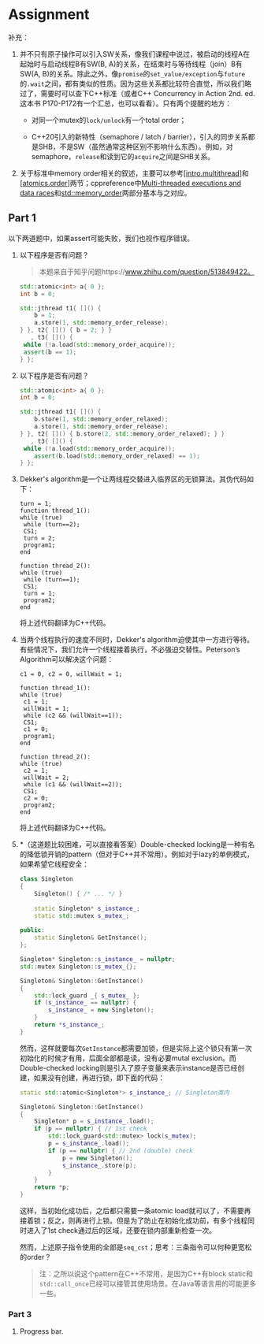 # Assignment

补充：

1. 并不只有原子操作可以引入SW关系，像我们课程中说过，被启动的线程A在起始时与启动线程B有SW(B, A)的关系，在结束时与等待线程（join）B有SW(A, B)的关系。除此之外，像`promise`的`set_value/exception`与`future`的`.wait`之间，都有类似的性质。因为这些关系都比较符合直觉，所以我们略过了，需要时可以查下C++标准（或者C++ Concurrency in Action 2nd. ed.这本书 P170-P172有一个汇总，也可以看看）。只有两个提醒的地方：

   + 对同一个mutex的`lock/unlock`有一个total order；

   + C++20引入的新特性（semaphore / latch / barrier），引入的同步关系都是SHB，不是SW（虽然通常这种区别不影响什么东西）。例如，对semaphore，`release`和读到它的`acquire`之间是SHB关系。

2. 关于标准中memory order相关的叙述，主要可以参考[[intro.multithread\]](https://eel.is/c++draft/intro.multithread)和[[atomics.order\]](https://eel.is/c++draft/atomics.order)两节；cppreference中[Multi-threaded executions and data races](https://en.cppreference.com/w/cpp/language/multithread.html)和[std::memory_order](https://cppreference.com/w/cpp/atomic/memory_order.html)两部分基本与之对应。

## Part 1

以下两道题中，如果assert可能失败，我们也视作程序错误。

1. 以下程序是否有问题？

   > 本题来自于知乎问题https://www.zhihu.com/question/513849422。

   ```c++
   std::atomic<int> a{ 0 };
   int b = 0;
   
   std::jthread t1{ []() {
       b = 1;
       a.store(1, std::memory_order_release);
   } }, t2{ []() { b = 2; } }
      , t3{ []() {
   	while (!a.load(std::memory_order_acquire));
   	assert(b == 1);
   } };
   ```

2. 以下程序是否有问题？

   ```c++
   std::atomic<int> a{ 0 };
   int b = 0;
   
   std::jthread t1{ []() {
       b.store(1, std::memory_order_relaxed);
       a.store(1, std::memory_order_release);
   } }, t2{ []() { b.store(2, std::memory_order_relaxed); } }
      , t3{ []() {
   	while (!a.load(std::memory_order_acquire));
       assert(b.load(std::memory_order_relaxed) == 1);
   } };
   ```

3. Dekker's algorithm是一个让两线程交替进入临界区的无锁算法。其伪代码如下：

   ```pseudocode
   turn = 1;
   function thread_1():
   while (true)
   	while (turn==2);
   	CS1;
   	turn = 2;
   	program1;
   end
   
   function thread_2():
   while (true)
   	while (turn==1);
   	CS1;
   	turn = 1;
   	program2;
   end
   ```

   将上述代码翻译为C++代码。

4. 当两个线程执行的速度不同时，Dekker's algorithm迫使其中一方进行等待。有些情况下，我们允许一个线程接着执行，不必强迫交替性。Peterson’s Algorithm可以解决这个问题：

   ```pseudocode
   c1 = 0, c2 = 0, willWait = 1;
   
   function thread_1():
   while (true)
   	c1 = 1;
   	willWait = 1;
   	while (c2 && (willWait==1));
   	CS1;
   	c1 = 0;
   	program1;
   end
   
   function thread_2():
   while (true)
   	c2 = 1;
   	willWait = 2;
   	while (c1 && (willWait==2));
   	CS1;
   	c2 = 0;
   	program2;
   end
   ```

   将上述代码翻译为C++代码。

5. *（这道题比较困难，可以直接看答案）Double-checked locking是一种有名的降低锁开销的pattern（但对于C++并不常用）。例如对于lazy的单例模式，如果希望它线程安全：

   ```c++
   class Singleton
   {
       Singleton() { /* ... */ }
       
       static Singleton* s_instance_;
       static std::mutex s_mutex_;
       
   public:
       static Singleton& GetInstance();
   };
   
   Singleton* Singleton::s_instance_ = nullptr;
   std::mutex Singleton::s_mutex_{};
   
   Singleton& Singleton::GetInstance()
   {
       std::lock_guard _{ s_mutex_ };
       if (s_instance_ == nullptr) {
           s_instance_ = new Singleton();
       }
       return *s_instance_;
   }
   ```

   然而，这样就要每次`GetInstance`都需要加锁，但是实际上这个锁只有第一次初始化的时候才有用，后面全部都是读，没有必要mutal exclusion。而Double-checked locking则是引入了原子变量来表示instance是否已经创建，如果没有创建，再进行锁，即下面的代码：

   ```c++
   static std::atomic<Singleton*> s_instance_; // Singleton类内
   
   Singleton& Singleton::GetInstance()
   {
       Singleton* p = s_instance_.load();
       if (p == nullptr) { // 1st check
           std::lock_guard<std::mutex> lock(s_mutex);
           p = s_instance_.load();
           if (p == nullptr) { // 2nd (double) check
               p = new Singleton();
               s_instance_.store(p);
           }
       }
       return *p;
   }
   ```

   这样，当初始化成功后，之后都只需要一条atomic load就可以了，不需要再接着锁；反之，则再进行上锁。但是为了防止在初始化成功前，有多个线程同时进入了1st check通过后的区域，还要在锁内部重新检查一次。

   然而，上述原子指令使用的全部是`seq_cst`；思考：三条指令可以何种更宽松的order？

   > 注：之所以说这个pattern在C++不常用，是因为C++有block static和`std::call_once`已经可以接管其使用场景。在Java等语言用的可能更多一些。

### Part 3

1. Progress bar.